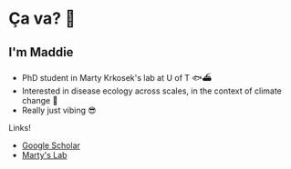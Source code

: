 # Ça va? 🤠
## I'm Maddie

- PhD student in Marty Krkosek's lab at U of T 🐟⛴
- Interested in disease ecology across scales, in the context of climate change 🦠
- Really just vibing 😎

Links!
- [Google Scholar](https://scholar.google.ca/citations?user=RMFvWr8AAAAJ&hl=en)
- [Marty's Lab](https://krkosek.eeb.utoronto.ca/)
